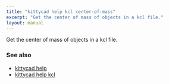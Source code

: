 ```yaml
---
title: "kittycad help kcl center-of-mass"
excerpt: "Get the center of mass of objects in a kcl file."
layout: manual
---
```


Get the center of mass of objects in a kcl file.

### See also

* [kittycad help](./kittycad_help)
* [kittycad help kcl](./kittycad_help_kcl)